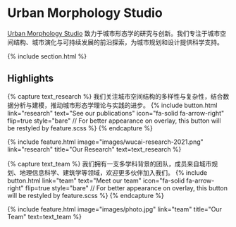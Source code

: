 ---
---

# Urban Morphology Studio

[Urban Morphology Studio](https://suyunlei.github.io/UMS/) 致力于城市形态学的研究与创新。我们专注于城市空间结构、城市演化与可持续发展的前沿探索，为城市规划和设计提供科学支持。

<!-- {%
  include button.html
  type="docs"
  link="https://greene-lab.gitbook.io/lab-website-template-docs"
%}
{%
  include button.html
  type="github"
  text="On GitHub"
  link="greenelab/lab-website-template"
%} -->

{% include section.html %}

## Highlights

{% capture text_research %}
我们关注城市空间结构的多样性与复杂性，结合数据分析与建模，推动城市形态学理论与实践的进步。
{%
  include button.html
  link="research"
  text="See our publications"
  icon="fa-solid fa-arrow-right"
  flip=true
  style="bare" // For better appearance on overlay, this button will be restyled by feature.scss
%}
{% endcapture %}

{%
  include feature.html
  image="images/wucai-research-2021.png"
  link="research"
  title="Our Research"
  text=text_research
%}

{% capture text_team %}
我们拥有一支多学科背景的团队，成员来自城市规划、地理信息科学、建筑学等领域，欢迎更多伙伴加入我们。
{%
  include button.html
  link="team"
  text="Meet our team"
  icon="fa-solid fa-arrow-right"
  flip=true
  style="bare" // For better appearance on overlay, this button will be restyled by feature.scss
%}
{% endcapture %}

{%
  include feature.html
  image="images/photo.jpg"
  link="team"
  title="Our Team"
  text=text_team
%}
